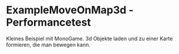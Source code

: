 # ExampleMoveOnMap3d - Performancetest
Kleines Beispiel mit MonoGame. 3d Objekte laden und zu einer Karte formieren, die man bewegen kann.
